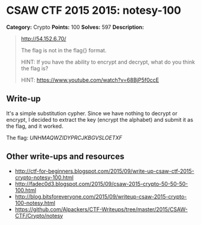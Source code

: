 # CSAW CTF 2015 2015: notesy-100

**Category:** Crypto
**Points:** 100
**Solves:** 597
**Description:**

> http://54.152.6.70/
>
> The flag is not in the flag{} format.
> 
> HINT: If you have the ability to encrypt and decrypt, what do you think the flag is?
>
> HINT: https://www.youtube.com/watch?v=68BjP5f0ccE
>
>


## Write-up

It's a simple substitution cypher. Since we have nothing to decrypt or encrypt, I decided to extract the key (encrypt the alphabet) and submit it as the flag, and it worked.

The flag:
_UNHMAQWZIDYPRCJKBGVSLOETXF_

## Other write-ups and resources

* <http://ctf-for-beginners.blogspot.com/2015/09/write-up-csaw-ctf-2015-crypto-notesy-100.html>
* <http://fadec0d3.blogspot.com/2015/09/csaw-2015-crypto-50-50-50-100.html>
* <http://blog.bitsforeveryone.com/2015/09/writeup-csaw-2015-crypto-100-notesy.html>
* <https://github.com/Alpackers/CTF-Writeups/tree/master/2015/CSAW-CTF/Crypto/notesy>
